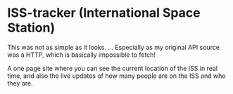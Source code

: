 # ISS-tracker (International Space Station)
This was not as simple as it looks. . .  Especially as my original API source was a HTTP, which is basically impossible to fetch!

A one page site where you can see the current location of the ISS in real time, and also the live updates of how many people are on 
the ISS and who they are.
